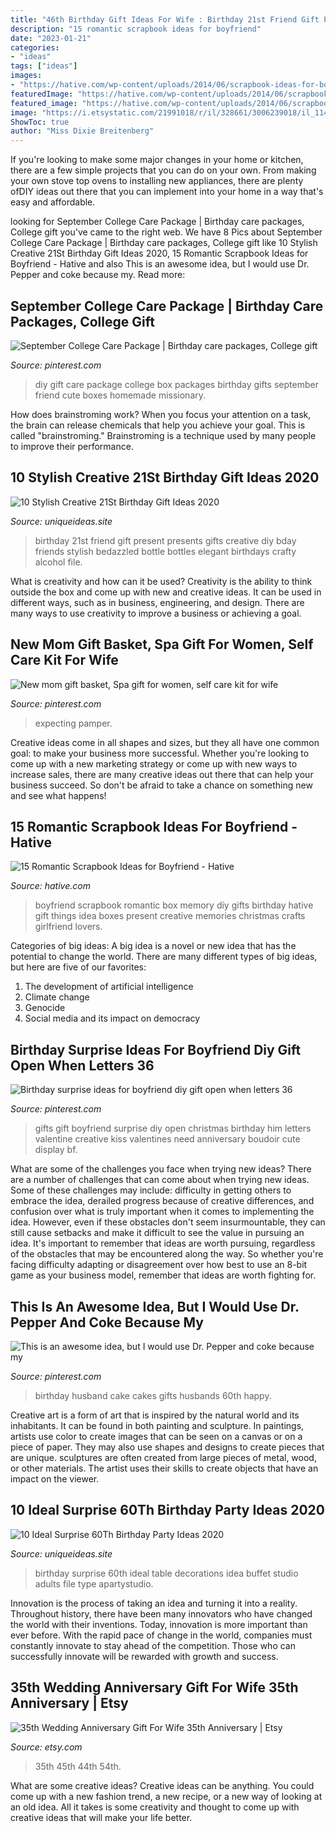 ```yaml
---
title: "46th Birthday Gift Ideas For Wife : Birthday 21st Friend Gift Present Presents Gifts Creative Diy Bday Friends Stylish Bedazzled Bottle Bottles Elegant Birthdays Crafty Alcohol File"
description: "15 romantic scrapbook ideas for boyfriend"
date: "2023-01-21"
categories:
- "ideas"
tags: ["ideas"]
images:
- "https://hative.com/wp-content/uploads/2014/06/scrapbook-ideas-for-boyfriend/14-scrapbook-ideas-for-lovers.jpg"
featuredImage: "https://hative.com/wp-content/uploads/2014/06/scrapbook-ideas-for-boyfriend/14-scrapbook-ideas-for-lovers.jpg"
featured_image: "https://hative.com/wp-content/uploads/2014/06/scrapbook-ideas-for-boyfriend/14-scrapbook-ideas-for-lovers.jpg"
image: "https://i.etsystatic.com/21991018/r/il/328661/3006239018/il_1140xN.3006239018_lnnc.jpg"
ShowToc: true
author: "Miss Dixie Breitenberg"
---
```



If you're looking to make some major changes in your home or kitchen, there are a few simple projects that you can do on your own. From making your own stove top ovens to installing new appliances, there are plenty ofDIY ideas out there that you can implement into your home in a way that's easy and affordable.

	

		
looking for September College Care Package | Birthday care packages, College gift you've came to the right web. We have 8 Pics about September College Care Package | Birthday care packages, College gift like 10 Stylish Creative 21St Birthday Gift Ideas 2020, 15 Romantic Scrapbook Ideas for Boyfriend - Hative and also This is an awesome idea, but I would use Dr. Pepper and coke because my. Read more:
		
    
## September College Care Package | Birthday Care Packages, College Gift

<img loading=lazy src="https://i.pinimg.com/736x/05/93/49/0593493f9c30cc76f3d7d350c0d3e636.jpg" onerror="this.onerror=null;this.src='https://tse4.mm.bing.net/th?id=OIP.5k3wNwva1hP6z1IuosKOSQHaJ3&amp;pid=15.1';" alt="September College Care Package | Birthday care packages, College gift">

_Source: pinterest.com_

>diy gift care package college box packages birthday gifts september friend cute boxes homemade missionary. 

	

How does brainstroming work?
When you focus your attention on a task, the brain can release chemicals that help you achieve your goal. This is called "brainstroming." Brainstroming is a technique used by many people to improve their performance.

    
## 10 Stylish Creative 21St Birthday Gift Ideas 2020

<img loading=lazy src="https://www.uniqueideas.site/wp-content/uploads/21st-birthday-present-for-my-best-friend-crafty-pinterest-2.jpg" onerror="this.onerror=null;this.src='https://tse1.mm.bing.net/th?id=OIP.KMdDnsK0j6RT0azgK3wMqQHaJ4&amp;pid=15.1';" alt="10 Stylish Creative 21St Birthday Gift Ideas 2020">

_Source: uniqueideas.site_

>birthday 21st friend gift present presents gifts creative diy bday friends stylish bedazzled bottle bottles elegant birthdays crafty alcohol file. 

	

What is creativity and how can it be used?
Creativity is the ability to think outside the box and come up with new and creative ideas. It can be used in different ways, such as in business, engineering, and design. There are many ways to use creativity to improve a business or achieving a goal.

    
## New Mom Gift Basket, Spa Gift For Women, Self Care Kit For Wife

<img loading=lazy src="https://i.pinimg.com/736x/25/6a/3a/256a3a31dc9b6ef014703c0760477e73.jpg" onerror="this.onerror=null;this.src='https://tse4.mm.bing.net/th?id=OIP.gt5PVbBMLlWaZyvVen1lOAHaJ3&amp;pid=15.1';" alt="New mom gift basket, Spa gift for women, self care kit for wife">

_Source: pinterest.com_

>expecting pamper. 

	

Creative ideas come in all shapes and sizes, but they all have one common goal: to make your business more successful. Whether you're looking to come up with a new marketing strategy or come up with new ways to increase sales, there are many creative ideas out there that can help your business succeed. So don't be afraid to take a chance on something new and see what happens!

    
## 15 Romantic Scrapbook Ideas For Boyfriend - Hative

<img loading=lazy src="https://hative.com/wp-content/uploads/2014/06/scrapbook-ideas-for-boyfriend/14-scrapbook-ideas-for-lovers.jpg" onerror="this.onerror=null;this.src='https://tse2.mm.bing.net/th?id=OIP.7yqCcXCTzDaVwZay9thIkAHaJ4&amp;pid=15.1';" alt="15 Romantic Scrapbook Ideas for Boyfriend - Hative">

_Source: hative.com_

>boyfriend scrapbook romantic box memory diy gifts birthday hative gift things idea boxes present creative memories christmas crafts girlfriend lovers. 

	

Categories of big ideas:
A big idea is a novel or new idea that has the potential to change the world. There are many different types of big ideas, but here are five of our favorites: 
1. The development of artificial intelligence 
2. Climate change 
3. Genocide 
4. Social media and its impact on democracy 

    
## Birthday Surprise Ideas For Boyfriend Diy Gift Open When Letters 36

<img loading=lazy src="https://i.pinimg.com/736x/20/63/75/2063750b79f91e28a4974b38cc8190fa.jpg" onerror="this.onerror=null;this.src='https://tse2.mm.bing.net/th?id=OIP.VBVDZ81ydt91c6_F811ibgAAAA&amp;pid=15.1';" alt="Birthday surprise ideas for boyfriend diy gift open when letters 36">

_Source: pinterest.com_

>gifts gift boyfriend surprise diy open christmas birthday him letters valentine creative kiss valentines need anniversary boudoir cute display bf. 

	

What are some of the challenges you face when trying new ideas?
There are a number of challenges that can come about when trying new ideas. Some of these challenges may include: difficulty in getting others to embrace the idea, derailed progress because of creative differences, and confusion over what is truly important when it comes to implementing the idea. However, even if these obstacles don't seem insurmountable, they can still cause setbacks and make it difficult to see the value in pursuing an idea. It's important to remember that ideas are worth pursuing, regardless of the obstacles that may be encountered along the way. So whether you're facing difficulty adapting or disagreement over how best to use an 8-bit game as your business model, remember that ideas are worth fighting for.

    
## This Is An Awesome Idea, But I Would Use Dr. Pepper And Coke Because My

<img loading=lazy src="https://i.pinimg.com/736x/c5/de/b9/c5deb900a30806516596fb16ebc8d207--husband-birthday-cakes-birthday-ideas.jpg" onerror="this.onerror=null;this.src='https://tse3.mm.bing.net/th?id=OIP.XVbCt4m-s2pNzAxSftLzWwHaJ3&amp;pid=15.1';" alt="This is an awesome idea, but I would use Dr. Pepper and coke because my">

_Source: pinterest.com_

>birthday husband cake cakes gifts husbands 60th happy. 

	

Creative art is a form of art that is inspired by the natural world and its inhabitants. It can be found in both painting and sculpture. In paintings, artists use color to create images that can be seen on a canvas or on a piece of paper. They may also use shapes and designs to create pieces that are unique. sculptures are often created from large pieces of metal, wood, or other materials. The artist uses their skills to create objects that have an impact on the viewer.

    
## 10 Ideal Surprise 60Th Birthday Party Ideas 2020

<img loading=lazy src="https://www.uniqueideas.site/wp-content/uploads/surprise-60th-birthday-party-a-party-studio.jpg" onerror="this.onerror=null;this.src='https://tse3.mm.bing.net/th?id=OIP.0f7WyU3PKYzMAm0CyvmZZAHaE8&amp;pid=15.1';" alt="10 Ideal Surprise 60Th Birthday Party Ideas 2020">

_Source: uniqueideas.site_

>birthday surprise 60th ideal table decorations idea buffet studio adults file type apartystudio. 

	

Innovation is the process of taking an idea and turning it into a reality. Throughout history, there have been many innovators who have changed the world with their inventions. Today, innovation is more important than ever before. With the rapid pace of change in the world, companies must constantly innovate to stay ahead of the competition. Those who can successfully innovate will be rewarded with growth and success.

    
## 35th Wedding Anniversary Gift For Wife 35th Anniversary | Etsy

<img loading=lazy src="https://i.etsystatic.com/21991018/r/il/328661/3006239018/il_1140xN.3006239018_lnnc.jpg" onerror="this.onerror=null;this.src='https://tse1.mm.bing.net/th?id=OIP.TcKqf-1xAzlY6sBAO7zu1AHaHa&amp;pid=15.1';" alt="35th Wedding Anniversary Gift For Wife 35th Anniversary | Etsy">

_Source: etsy.com_

>35th 45th 44th 54th. 

	

What are some creative ideas?
Creative ideas can be anything. You could come up with a new fashion trend, a new recipe, or a new way of looking at an old idea. All it takes is some creativity and thought to come up with creative ideas that will make your life better.

